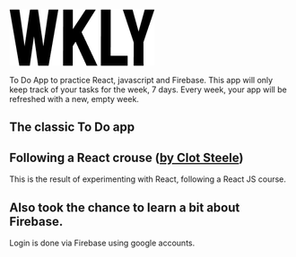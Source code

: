 <img src="https://github.com/josemagon/weekly/blob/master/public/wkly.png" alt="Weekly 7 logo">
<p>To Do App to practice React, javascript and Firebase.
This app will only keep track of your tasks for the week, 7 days.
Every week, your app will be refreshed with a new, empty week.</p>

## The classic To Do app
## Following a React crouse (<a href="https://www.udemy.com/course/modern-react-bootcamp/">by Clot Steele</a>)

This is the result of experimenting with React, following a React JS course.

## Also took the chance to learn a bit about Firebase.
Login is done via Firebase using google accounts.
